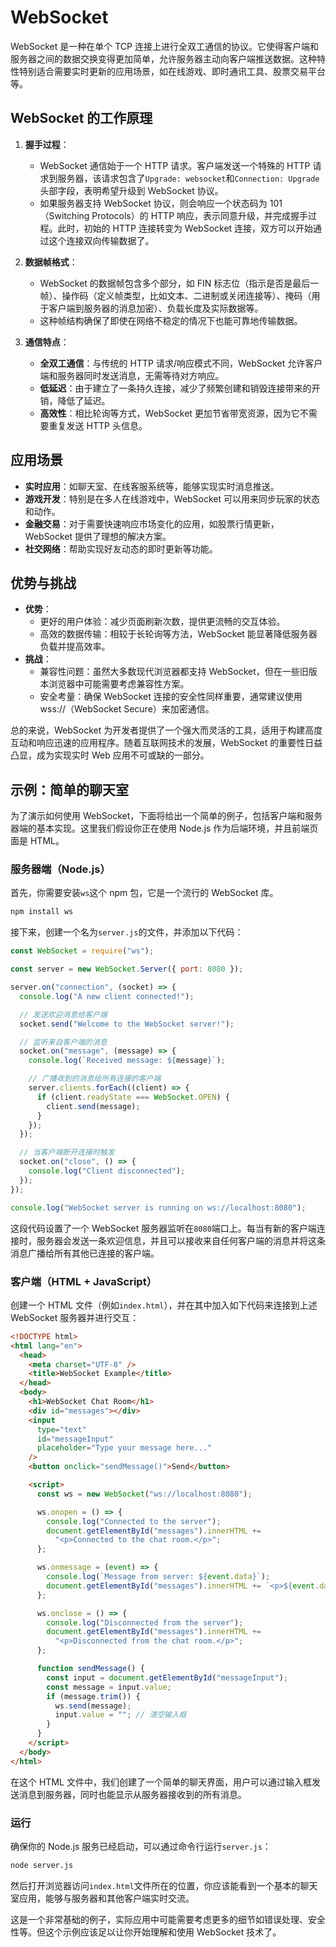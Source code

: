 # WebSocket

WebSocket 是一种在单个 TCP 连接上进行全双工通信的协议。它使得客户端和服务器之间的数据交换变得更加简单，允许服务器主动向客户端推送数据。这种特性特别适合需要实时更新的应用场景，如在线游戏、即时通讯工具、股票交易平台等。

## WebSocket 的工作原理

1. **握手过程**：

   - WebSocket 通信始于一个 HTTP 请求。客户端发送一个特殊的 HTTP 请求到服务器，该请求包含了`Upgrade: websocket`和`Connection: Upgrade`头部字段，表明希望升级到 WebSocket 协议。
   - 如果服务器支持 WebSocket 协议，则会响应一个状态码为 101（Switching Protocols）的 HTTP 响应，表示同意升级，并完成握手过程。此时，初始的 HTTP 连接转变为 WebSocket 连接，双方可以开始通过这个连接双向传输数据了。

2. **数据帧格式**：

   - WebSocket 的数据帧包含多个部分，如 FIN 标志位（指示是否是最后一帧）、操作码（定义帧类型，比如文本、二进制或关闭连接等）、掩码（用于客户端到服务器的消息加密）、负载长度及实际数据等。
   - 这种帧结构确保了即使在网络不稳定的情况下也能可靠地传输数据。

3. **通信特点**：
   - **全双工通信**：与传统的 HTTP 请求/响应模式不同，WebSocket 允许客户端和服务器同时发送消息，无需等待对方响应。
   - **低延迟**：由于建立了一条持久连接，减少了频繁创建和销毁连接带来的开销，降低了延迟。
   - **高效性**：相比轮询等方式，WebSocket 更加节省带宽资源，因为它不需要重复发送 HTTP 头信息。

## 应用场景

- **实时应用**：如聊天室、在线客服系统等，能够实现实时消息推送。
- **游戏开发**：特别是在多人在线游戏中，WebSocket 可以用来同步玩家的状态和动作。
- **金融交易**：对于需要快速响应市场变化的应用，如股票行情更新，WebSocket 提供了理想的解决方案。
- **社交网络**：帮助实现好友动态的即时更新等功能。

## 优势与挑战

- **优势**：
  - 更好的用户体验：减少页面刷新次数，提供更流畅的交互体验。
  - 高效的数据传输：相较于长轮询等方法，WebSocket 能显著降低服务器负载并提高效率。
- **挑战**：
  - 兼容性问题：虽然大多数现代浏览器都支持 WebSocket，但在一些旧版本浏览器中可能需要考虑兼容性方案。
  - 安全考量：确保 WebSocket 连接的安全性同样重要，通常建议使用 wss://（WebSocket Secure）来加密通信。

总的来说，WebSocket 为开发者提供了一个强大而灵活的工具，适用于构建高度互动和响应迅速的应用程序。随着互联网技术的发展，WebSocket 的重要性日益凸显，成为实现实时 Web 应用不可或缺的一部分。

## 示例：简单的聊天室

为了演示如何使用 WebSocket，下面将给出一个简单的例子，包括客户端和服务器端的基本实现。这里我们假设你正在使用 Node.js 作为后端环境，并且前端页面是 HTML。

### 服务器端（Node.js）

首先，你需要安装`ws`这个 npm 包，它是一个流行的 WebSocket 库。

```bash
npm install ws
```

接下来，创建一个名为`server.js`的文件，并添加以下代码：

```javascript
const WebSocket = require("ws");

const server = new WebSocket.Server({ port: 8080 });

server.on("connection", (socket) => {
  console.log("A new client connected!");

  // 发送欢迎消息给客户端
  socket.send("Welcome to the WebSocket server!");

  // 监听来自客户端的消息
  socket.on("message", (message) => {
    console.log(`Received message: ${message}`);

    // 广播收到的消息给所有连接的客户端
    server.clients.forEach((client) => {
      if (client.readyState === WebSocket.OPEN) {
        client.send(message);
      }
    });
  });

  // 当客户端断开连接时触发
  socket.on("close", () => {
    console.log("Client disconnected");
  });
});

console.log("WebSocket server is running on ws://localhost:8080");
```

这段代码设置了一个 WebSocket 服务器监听在`8080`端口上。每当有新的客户端连接时，服务器会发送一条欢迎信息，并且可以接收来自任何客户端的消息并将这条消息广播给所有其他已连接的客户端。

### 客户端（HTML + JavaScript）

创建一个 HTML 文件（例如`index.html`），并在其中加入如下代码来连接到上述 WebSocket 服务器并进行交互：

```html
<!DOCTYPE html>
<html lang="en">
  <head>
    <meta charset="UTF-8" />
    <title>WebSocket Example</title>
  </head>
  <body>
    <h1>WebSocket Chat Room</h1>
    <div id="messages"></div>
    <input
      type="text"
      id="messageInput"
      placeholder="Type your message here..."
    />
    <button onclick="sendMessage()">Send</button>

    <script>
      const ws = new WebSocket("ws://localhost:8080");

      ws.onopen = () => {
        console.log("Connected to the server");
        document.getElementById("messages").innerHTML +=
          "<p>Connected to the chat room.</p>";
      };

      ws.onmessage = (event) => {
        console.log(`Message from server: ${event.data}`);
        document.getElementById("messages").innerHTML += `<p>${event.data}</p>`;
      };

      ws.onclose = () => {
        console.log("Disconnected from the server");
        document.getElementById("messages").innerHTML +=
          "<p>Disconnected from the chat room.</p>";
      };

      function sendMessage() {
        const input = document.getElementById("messageInput");
        const message = input.value;
        if (message.trim()) {
          ws.send(message);
          input.value = ""; // 清空输入框
        }
      }
    </script>
  </body>
</html>
```

在这个 HTML 文件中，我们创建了一个简单的聊天界面，用户可以通过输入框发送消息到服务器，同时也能显示从服务器接收到的所有消息。

### 运行

确保你的 Node.js 服务已经启动，可以通过命令行运行`server.js`：

```bash
node server.js
```

然后打开浏览器访问`index.html`文件所在的位置，你应该能看到一个基本的聊天室应用，能够与服务器和其他客户端实时交流。

这是一个非常基础的例子，实际应用中可能需要考虑更多的细节如错误处理、安全性等。但这个示例应该足以让你开始理解和使用 WebSocket 技术了。
